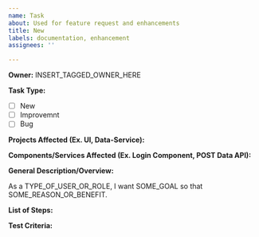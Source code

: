 ```yaml
---
name: Task
about: Used for feature request and enhancements
title: New
labels: documentation, enhancement
assignees: ''

---
```


**Owner:** INSERT_TAGGED_OWNER_HERE

**Task Type:** 
- [ ] New 
- [ ] Improvemnt 
- [ ] Bug

**Projects Affected (Ex. UI, Data-Service):** 

**Components/Services Affected (Ex. Login Component, POST Data API):**


**General Description/Overview:**

As a TYPE_OF_USER_OR_ROLE, I want SOME_GOAL so that SOME_REASON_OR_BENEFIT.


**List of Steps:**


**Test Criteria:**
